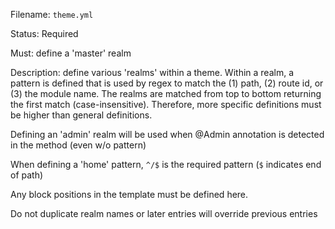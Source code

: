 Filename: `theme.yml`

Status: Required

Must: define a 'master' realm

Description: define various 'realms' within a theme. Within a realm, a pattern is defined that is used by regex
to match the (1) path, (2) route id, or (3) the module name. The realms are matched from top to bottom returning the
first match (case-insensitive). Therefore, more specific definitions must be higher than general definitions.

Defining an 'admin' realm will be used when @Admin annotation is detected in the method (even w/o pattern)

When defining a 'home' pattern, `^/$` is the required pattern (`$` indicates end of path)

Any block positions in the template must be defined here.

Do not duplicate realm names or later entries will override previous entries